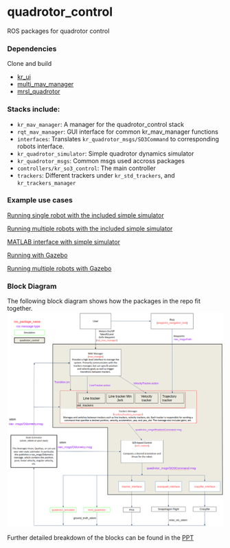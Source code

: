 quadrotor_control
=================

ROS packages for quadrotor control

### Dependencies
Clone and build

* [kr_ui](https://github.com/KumarRobotics/kr_ui)
* [multi_mav_manager](https://github.com/KumarRobotics/multi_mav_manager)
* [mrsl_quadrotor](https://github.com/KumarRobotics/mrsl_quadrotor)

### Stacks include:
  - `kr_mav_manager`: A manager for the quadrotor_control stack
  - `rqt_mav_manager`: GUI interface for common kr_mav_manager functions
  - `interfaces`: Translates `kr_quadrotor_msgs/SO3Command` to corresponding robots interface.
  - `kr_quadrotor_simulator`: Simple quadrotor dynamics simulator
  - `kr_quadrotor_msgs`: Common msgs used accross packages
  - `controllers/kr_so3_control`: The main controller
  - `trackers`: Different trackers under `kr_std_trackers`, and `kr_trackers_manager`

### Example use cases

[Running single robot with the included simple simulator](doc/QuadSim.md)

[Running multiple robots with the included simple simulator](doc/MultiSim.md)

[MATLAB interface with simple simulator](doc/MultiMatlab.md)

[Running with Gazebo](doc/QuadGazebo.md)

[Running multiple robots with Gazebo](doc/MultiGazebo.md)

### Block Diagram

The following block diagram shows how the packages in the repo fit together.
![Block Diagram](doc/quad_control_block_diag.png)

Further detailed breakdown of the blocks can be found in
the [PPT](doc/quadrotor_control_block_diagram.pptx)